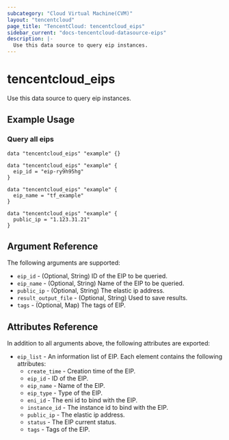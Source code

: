 ```yaml
---
subcategory: "Cloud Virtual Machine(CVM)"
layout: "tencentcloud"
page_title: "TencentCloud: tencentcloud_eips"
sidebar_current: "docs-tencentcloud-datasource-eips"
description: |-
  Use this data source to query eip instances.
---
```


# tencentcloud_eips

Use this data source to query eip instances.

## Example Usage

### Query all eips

```hcl
data "tencentcloud_eips" "example" {}
```



```hcl
data "tencentcloud_eips" "example" {
  eip_id = "eip-ry9h95hg"
}
```



```hcl
data "tencentcloud_eips" "example" {
  eip_name = "tf_example"
}
```



```hcl
data "tencentcloud_eips" "example" {
  public_ip = "1.123.31.21"
}
```

## Argument Reference

The following arguments are supported:

* `eip_id` - (Optional, String) ID of the EIP to be queried.
* `eip_name` - (Optional, String) Name of the EIP to be queried.
* `public_ip` - (Optional, String) The elastic ip address.
* `result_output_file` - (Optional, String) Used to save results.
* `tags` - (Optional, Map) The tags of EIP.

## Attributes Reference

In addition to all arguments above, the following attributes are exported:

* `eip_list` - An information list of EIP. Each element contains the following attributes:
  * `create_time` - Creation time of the EIP.
  * `eip_id` - ID of the EIP.
  * `eip_name` - Name of the EIP.
  * `eip_type` - Type of the EIP.
  * `eni_id` - The eni id to bind with the EIP.
  * `instance_id` - The instance id to bind with the EIP.
  * `public_ip` - The elastic ip address.
  * `status` - The EIP current status.
  * `tags` - Tags of the EIP.


